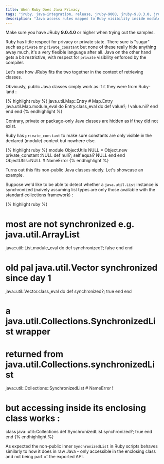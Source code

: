 ```yaml
---
title: When Ruby Does Java Privacy
tags: "jruby, java-integration, release, jruby-9000, jruby-9.0.3.0, jruby-9.0.4.0"
description: "Java access rules mapped to Ruby visibility inside modules and classes with JRuby"
---
```


<div class="message">
  Make sure you have JRuby <b>9.0.4.0</b> or higher when trying out the samples.
</div>

Ruby has little respect for privacy or private state. There sure is "sugar" such as
`private` or `private_constant` but none of these really hide anything away much,
it's a very flexible language after all.
Java on the other hand gets a bit restrictive, with respect for `private` visibility
enforced by the compiler.

Let's see how JRuby fits the two together in the context of retrieving classes.

<!-- using the available Java support when -->

Obviously, public Java classes simply work as if it they were from Ruby-land :

{% highlight ruby %}
java.util.Map::Entry # Map.Entry
java.util.Map.module_eval do
  Entry.class_eval do
    def value?; ! value.nil? end
  end
end
{% endhighlight %}

Contrary, private or package-only Java classes are hidden as if they did not exist.

Ruby has `private_constant` to make sure constants are only visible in the declared
(module) context but nowhere else.

{% highlight ruby %}
module ObjectUtils
  NULL = Object.new
  private_constant :NULL
  def null?; self.equal? NULL end
end
ObjectUtils::NULL # NameError
{% endhighlight %}

Turns out this fits non-public Java classes nicely. Let's showcase an example.

Suppose we'd like to be able to detect whether a `java.util.List` instance is synchronized
(naively assuming list types are only those available with the standard collections framework) :

{% highlight ruby %}
# most are not synchronized e.g. java.util.ArrayList
java::util::List.module_eval do
  def synchronized?; false end
end
# old pal java.util.Vector synchronized since day 1
java::util::Vector.class_eval do
  def synchronized?; true end
end
# a java.util.Collections.SynchronizedList wrapper
# returned from java.util.Collections.synchronizedList
java::util::Collections::SynchronizedList # NameError !
# but accessing inside its enclosing class works :
class java::util::Collections
  def SynchronizedList.synchronized?; true end
end
{% endhighlight %}

As expected the non-public inner `SynchronizedList` in Ruby scripts behaves
similarly to how it does in raw Java - only accessible in the enclosing class and not being
part of the exported API.

<!--
Turing machines skip a cell when things find their way to fit together nicely.

ByteArrayInputStream#rewind

java.lang.System.method(:currentTimeMillis).arity ... tweet
-->
